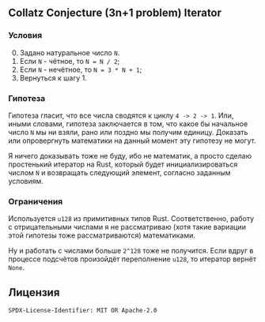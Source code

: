 Collatz Conjecture (3n+1 problem) Iterator
----------------------------

### Условия
0. Задано натуральное число `N`.
1. Если `N` - чётное, то `N = N / 2`;
2. Если `N` - нечётное, то `N = 3 * N + 1`;
3. Вернуться к шагу 1.

### Гипотеза
Гипотеза гласит, что все числа сводятся к циклу `4 -> 2 -> 1`.
Или, иными словами, гипотеза заключается в том, что какое бы начальное число `N` мы ни взяли,
рано или поздно мы получим единицу.
Доказать или опровергнуть математики на данный момент эту гипотезу не могут.

Я ничего доказывать тоже не буду, ибо не математик, а просто сделаю простенький итератор на Rust,
который будет инициализироваться числом `N` и возвращать следующий элемент, согласно заданным условиям.

### Ограничения
Используется `u128` из примитивных типов Rust.
Соответственно, работу с отрицательными числами я не рассматриваю
(хотя такие вариации этой гипотезы тоже рассматриваются) математиками.

Ну и работать с числами больше `2^128` тоже не получится.
Если вдруг в процессе подсчётов произойдёт переполнение `u128`, то итератор вернёт `None`.

## Лицензия
`SPDX-License-Identifier: MIT OR Apache-2.0`
